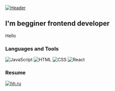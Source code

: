 [![Header](https://github.com/CheateRYT/CheateRYT/blob/main/assets/destroy-code-mad.gif)](https://github.com/CheateRYT)

## I'm begginer frontend developer 

Hello

### Languages and Tools

![JavaScript](https://img.shields.io/badge/-JavaScript-090909?style=for-the-badge&logo=JavaScript&logoColor=E9D54D)
![HTML](https://img.shields.io/badge/-HTML-090909?style=for-the-badge&logo=Html&logoColor=E9D54D)
![CSS](https://img.shields.io/badge/-CSS-090909?style=for-the-badge&logo=Css&logoColor=E9D54D)
![React](https://img.shields.io/badge/-React-090909?style=for-the-badge&logo=React&logoClolor=E9D54D)

### Resume

[![hh.ru](https://img.shields.io/badge/-hh-090909?style=for-the-badge&logo=hh&logoColor=ff0000)](https://rostov.hh.ru/resume/38b4eae4ff0afe105b0039ed1f5432414a785a)